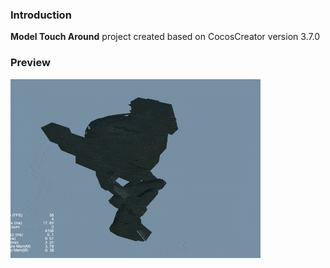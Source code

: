 ### Introduction
**Model Touch Around** project created based on CocosCreator version 3.7.0

### Preview
![image](../../../gif/202201/2022012086.gif)